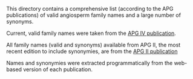 This directory contains a comprehensive list (according to the APG publications) of valid angiosperm family names and a large number of synonyms.

Current, valid family names were taken from the [APG IV publication](https://academic.oup.com/botlinnean/article/181/1/1/2416499#84268287).

All family names (valid and synonyms) available from APG II, the most recent edition to include synonymies, are from the [APG II publication](https://academic.oup.com/botlinnean/article/141/4/399/2433548#84152951)

Names and synonymies were extracted programmatically from the web-based version of each publication.

